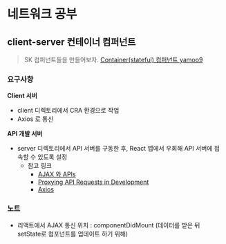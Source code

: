 # 네트워크 공부

## client-server 컨테이너 컴퍼넌트

> SK 컴퍼넌트들을 만들어보자.
> [Container(stateful) 컴퍼넌트 yamoo9](https://yamoo9.notion.site/Container-stateful-ac8ecab5e7b447cd825009f07ec20a3c)

### 요구사항

**Client 서버**

- client 디렉토리에서 CRA 환경으로 작업
- Axios 로 통신

**API 개발 서버**

- server 디렉토리에서 API 서버를 구동한 후, React 앱에서 우회해 API 서버에 접속할 수 있도록 설정
  - 참고 링크
    - [AJAX 와 APIs](https://ko.reactjs.org/docs/faq-ajax.html)
    - [Proxying API Requests in Development](https://create-react-app.dev/docs/proxying-api-requests-in-development/)
    - [Axios](https://axios-http.com/docs/api_intro)

### 노트

- 리액트에서 AJAX 통신 위치 : componentDidMount (데이터를 받은 뒤 setState로 컴포넌트를 업데이트 하기 위해)
